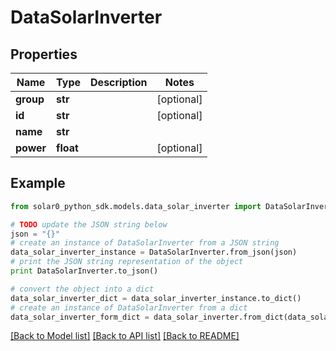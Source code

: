 # DataSolarInverter


## Properties

Name | Type | Description | Notes
------------ | ------------- | ------------- | -------------
**group** | **str** |  | [optional] 
**id** | **str** |  | [optional] 
**name** | **str** |  | 
**power** | **float** |  | [optional] 

## Example

```python
from solar0_python_sdk.models.data_solar_inverter import DataSolarInverter

# TODO update the JSON string below
json = "{}"
# create an instance of DataSolarInverter from a JSON string
data_solar_inverter_instance = DataSolarInverter.from_json(json)
# print the JSON string representation of the object
print DataSolarInverter.to_json()

# convert the object into a dict
data_solar_inverter_dict = data_solar_inverter_instance.to_dict()
# create an instance of DataSolarInverter from a dict
data_solar_inverter_form_dict = data_solar_inverter.from_dict(data_solar_inverter_dict)
```
[[Back to Model list]](../README.md#documentation-for-models) [[Back to API list]](../README.md#documentation-for-api-endpoints) [[Back to README]](../README.md)


